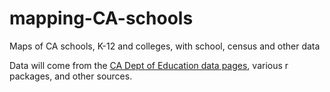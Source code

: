 # mapping-CA-schools
Maps of CA schools, K-12 and colleges, with school, census and other data

Data will come from the [CA Dept of Education data pages](https://www.cde.ca.gov/ds/), various r packages, and other sources.
